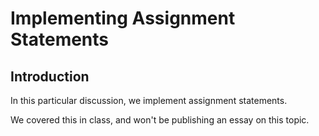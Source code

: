 # Implementing Assignment Statements

## Introduction

In this particular discussion, we implement assignment statements.

We covered this in class, and won't be publishing an essay on this topic. 